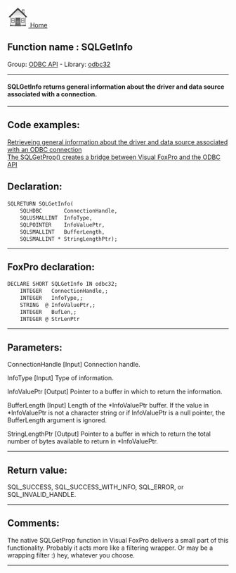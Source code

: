 [<img src="../../images/home.png"> Home ](https://github.com/VFPX/Win32API)  

## Function name : SQLGetInfo
Group: [ODBC API](../../functions_group.md#ODBC_API)  -  Library: [odbc32](../../../libraries.md#odbc32)  
***  


#### SQLGetInfo returns general information about the driver and data source associated with a connection.
***  


## Code examples:
[Retrieveing general information about the driver and data source associated with an ODBC connection](../../samples/sample_289.md)  
[The SQLGetProp() creates a bridge between Visual FoxPro and the ODBC API](../../samples/sample_291.md)  

## Declaration:
```foxpro  
SQLRETURN SQLGetInfo(
	SQLHDBC       ConnectionHandle,
	SQLUSMALLINT  InfoType,
	SQLPOINTER    InfoValuePtr,
	SQLSMALLINT   BufferLength,
	SQLSMALLINT * StringLengthPtr);  
```  
***  


## FoxPro declaration:
```foxpro  
DECLARE SHORT SQLGetInfo IN odbc32;
	INTEGER   ConnectionHandle,;
	INTEGER   InfoType,;
	STRING  @ InfoValuePtr,;
	INTEGER   BufLen,;
	INTEGER @ StrLenPtr  
```  
***  


## Parameters:
ConnectionHandle 
[Input]
Connection handle. 

InfoType 
[Input]
Type of information. 

InfoValuePtr 
[Output]
Pointer to a buffer in which to return the information. 

BufferLength 
[Input]
Length of the *InfoValuePtr buffer. If the value in *InfoValuePtr is not a character string or if InfoValuePtr is a null pointer, the BufferLength argument is ignored. 

StringLengthPtr 
[Output]
Pointer to a buffer in which to return the total number of bytes available to return in *InfoValuePtr.   
***  


## Return value:
SQL_SUCCESS, SQL_SUCCESS_WITH_INFO, SQL_ERROR, or SQL_INVALID_HANDLE.  
***  


## Comments:
The native SQLGetProp function in Visual FoxPro delivers a small part of this functionality. Probably it acts more like a filtering wrapper. Or may be a wrapping filter :) hey, whatever you choose.  
  
***  

